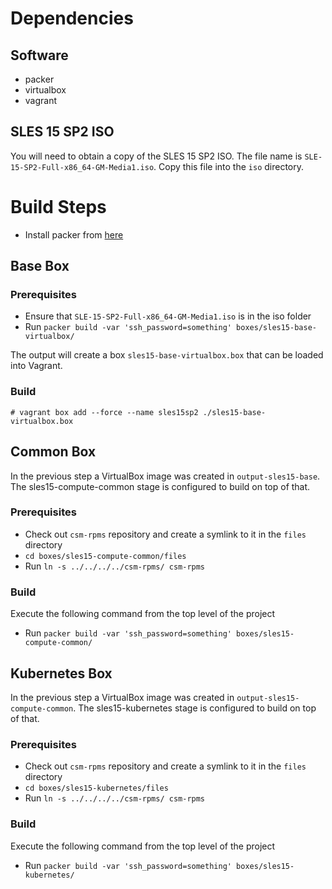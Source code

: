 # Dependencies

## Software
- packer
- virtualbox
- vagrant

## SLES 15 SP2 ISO
You will need to obtain a copy of the SLES 15 SP2 ISO. The file name is `SLE-15-SP2-Full-x86_64-GM-Media1.iso`.
Copy this file into the `iso` directory.

# Build Steps
* Install packer from [here](https://www.packer.io/downloads.html)

## Base Box

### Prerequisites
* Ensure that `SLE-15-SP2-Full-x86_64-GM-Media1.iso` is in the iso folder
* Run `packer build -var 'ssh_password=something' boxes/sles15-base-virtualbox/`

The output will create a box `sles15-base-virtualbox.box` that can be loaded into Vagrant.

### Build
`# vagrant box add --force --name sles15sp2 ./sles15-base-virtualbox.box`

## Common Box
In the previous step a VirtualBox image was created in `output-sles15-base`. The sles15-compute-common stage is
configured to build on top of that.

### Prerequisites
* Check out `csm-rpms` repository and create a symlink to it in the `files` directory
* `cd boxes/sles15-compute-common/files`
* Run `ln -s ../../../../csm-rpms/ csm-rpms`

### Build
Execute the following command from the top level of the project
* Run `packer build -var 'ssh_password=something' boxes/sles15-compute-common/`

## Kubernetes Box
In the previous step a VirtualBox image was created in `output-sles15-compute-common`. The sles15-kubernetes stage is
configured to build on top of that. 

### Prerequisites
* Check out `csm-rpms` repository and create a symlink to it in the `files` directory
* `cd boxes/sles15-kubernetes/files`
* Run `ln -s ../../../../csm-rpms/ csm-rpms`
  
### Build
Execute the following command from the top level of the project
* Run `packer build -var 'ssh_password=something' boxes/sles15-kubernetes/`